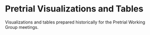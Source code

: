 # Pretrial Visualizations and Tables
Visualizations and tables prepared historically for the Pretrial Working Group meetings.
